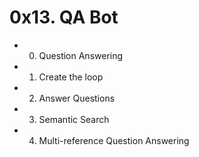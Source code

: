 # 0x13. QA Bot

-  0. Question Answering

- 1. Create the loop

- 2. Answer Questions

- 3. Semantic Search

-  4. Multi-reference Question Answering
